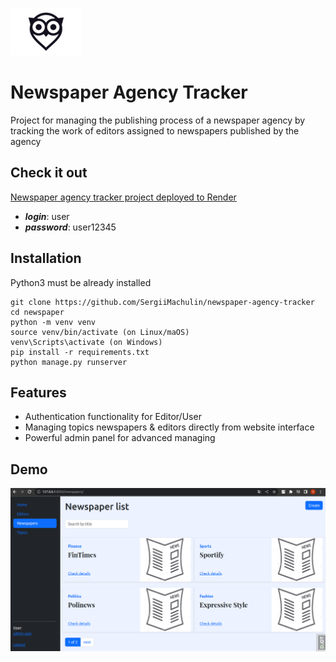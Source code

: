![Logo](static/logo.png) 

# Newspaper Agency Tracker

Project for managing the publishing process of a newspaper agency by tracking the work of editors assigned to newspapers published by the agency

## Check it out 
[Newspaper agency tracker project deployed to Render](POST_LINK_HERE)

- **_login_**: user
- **_password_**: user12345

## Installation
Python3 must be already installed

```shell
git clone https://github.com/SergiiMachulin/newspaper-agency-tracker
cd newspaper
python -m venv venv
source venv/bin/activate (on Linux/maOS)
venv\Scripts\activate (on Windows)
pip install -r requirements.txt
python manage.py runserver 
```

## Features
* Authentication functionality for Editor/User
* Managing topics newspapers & editors directly from website interface
* Powerful admin panel for advanced managing

## Demo
![Website interface](demo.png)

